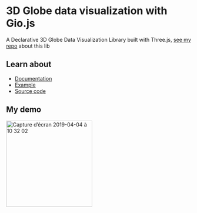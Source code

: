 # 3D Globe data visualization with Gio.js

A Declarative 3D Globe Data Visualization Library built with Three.js, [see my repo](https://github.com/sboez/Three.js) about this lib

## Learn about

- [Documentation](https://giojs.org/html/docs/index.html)
- [Example](https://giojs.org/html/playground.html)
- [Source code](https://github.com/syt123450/Gio.js)

## My demo
[<img width="234" alt="Capture d’écran 2019-04-04 à 10 32 02" src="https://user-images.githubusercontent.com/23494780/55541708-cda1f480-56c5-11e9-835d-ee3d8a19d6ed.png">](https://sboez.github.io/3D-Globe-Data/helloworld.html)
